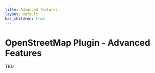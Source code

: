 ```yaml
---
title: Advanced features
layout: default
has_children: true
---
```


# OpenStreetMap Plugin - Advanced Features

TBD
